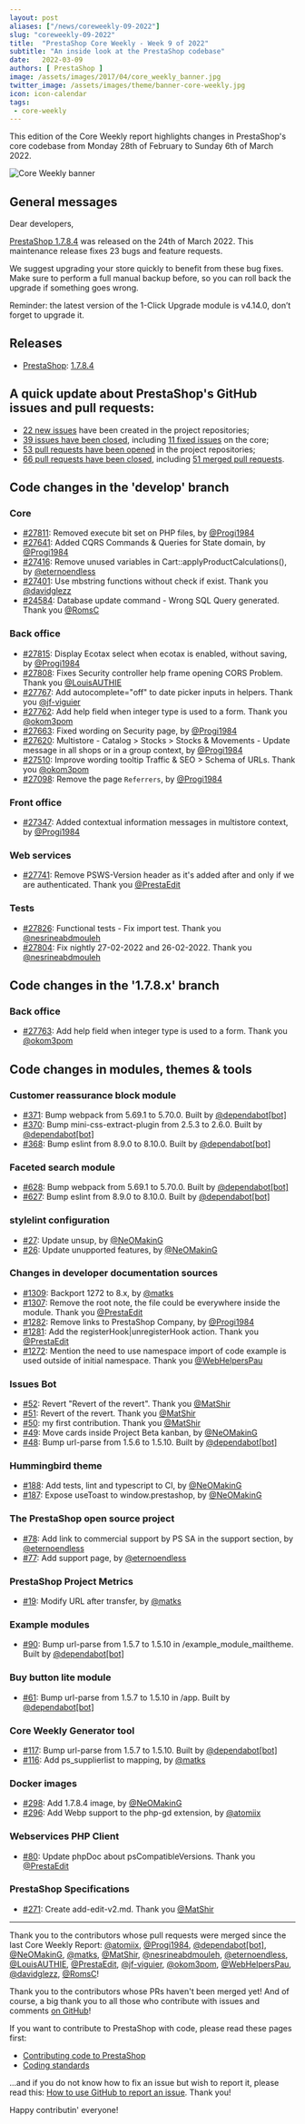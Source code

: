 ```yaml
---
layout: post
aliases: ["/news/coreweekly-09-2022"]
slug: "coreweekly-09-2022"
title:  "PrestaShop Core Weekly - Week 9 of 2022"
subtitle: "An inside look at the PrestaShop codebase"
date:   2022-03-09
authors: [ PrestaShop ]
image: /assets/images/2017/04/core_weekly_banner.jpg
twitter_image: /assets/images/theme/banner-core-weekly.jpg
icon: icon-calendar
tags:
 - core-weekly
---
```


This edition of the Core Weekly report highlights changes in PrestaShop's core codebase from Monday 28th of February to Sunday 6th of March 2022.

![Core Weekly banner](/assets/images/2018/12/banner-core-weekly.jpg)

## General messages

Dear developers,

[PrestaShop 1.7.8.4](https://build.prestashop.com/news/prestashop-1-7-8-4-maintenance-release/) was released on the 24th of March 2022. This maintenance release fixes 23 bugs and feature requests.

We suggest upgrading your store quickly to benefit from these bug fixes. Make sure to perform a full manual backup before, so you can roll back the upgrade if something goes wrong.

Reminder: the latest version of the 1-Click Upgrade module is v4.14.0, don’t forget to upgrade it.


## Releases

* [PrestaShop](https://github.com/PrestaShop/PrestaShop): [1.7.8.4](https://github.com/PrestaShop/PrestaShop/releases/tag/1.7.8.4)


## A quick update about PrestaShop's GitHub issues and pull requests:

- [22 new issues](https://github.com/search?q=org%3APrestaShop+is%3Apublic++-repo%3Aprestashop%2Fprestashop.github.io++is%3Aissue+created%3A2022-02-28..2022-03-06) have been created in the project repositories;
- [39 issues have been closed](https://github.com/search?q=org%3APrestaShop+is%3Apublic++-repo%3Aprestashop%2Fprestashop.github.io++is%3Aissue+closed%3A2022-02-28..2022-03-06), including [11 fixed issues](https://github.com/search?q=org%3APrestaShop+is%3Apublic++-repo%3Aprestashop%2Fprestashop.github.io++is%3Aissue+label%3Afixed+closed%3A2022-02-28..2022-03-06) on the core;
- [53 pull requests have been opened](https://github.com/search?q=org%3APrestaShop+is%3Apublic++-repo%3Aprestashop%2Fprestashop.github.io++is%3Apr+created%3A2022-02-28..2022-03-06) in the project repositories;
- [66 pull requests have been closed](https://github.com/search?q=org%3APrestaShop+is%3Apublic++-repo%3Aprestashop%2Fprestashop.github.io++is%3Apr+closed%3A2022-02-28..2022-03-06), including [51 merged pull requests](https://github.com/search?q=org%3APrestaShop+is%3Apublic++-repo%3Aprestashop%2Fprestashop.github.io++is%3Apr+merged%3A2022-02-28..2022-03-06).


## Code changes in the 'develop' branch


### Core
* [#27811](https://github.com/PrestaShop/PrestaShop/pull/27811): Removed execute bit set on PHP files, by [@Progi1984](https://github.com/Progi1984)
* [#27641](https://github.com/PrestaShop/PrestaShop/pull/27641): Added CQRS Commands & Queries for State domain, by [@Progi1984](https://github.com/Progi1984)
* [#27416](https://github.com/PrestaShop/PrestaShop/pull/27416): Remove unused variables in Cart::applyProductCalculations(), by [@eternoendless](https://github.com/eternoendless)
* [#27401](https://github.com/PrestaShop/PrestaShop/pull/27401): Use mbstring functions without check if exist. Thank you [@davidglezz](https://github.com/davidglezz)
* [#24584](https://github.com/PrestaShop/PrestaShop/pull/24584): Database update command - Wrong SQL Query generated. Thank you [@RomsC](https://github.com/RomsC)


### Back office
* [#27815](https://github.com/PrestaShop/PrestaShop/pull/27815): Display Ecotax select when ecotax is enabled, without saving, by [@Progi1984](https://github.com/Progi1984)
* [#27808](https://github.com/PrestaShop/PrestaShop/pull/27808): Fixes Security controller help frame opening CORS Problem. Thank you [@LouisAUTHIE](https://github.com/LouisAUTHIE)
* [#27767](https://github.com/PrestaShop/PrestaShop/pull/27767): Add autocomplete="off" to date picker inputs in helpers. Thank you [@jf-viguier](https://github.com/jf-viguier)
* [#27762](https://github.com/PrestaShop/PrestaShop/pull/27762): Add help field when integer type is used to a form. Thank you [@okom3pom](https://github.com/okom3pom)
* [#27663](https://github.com/PrestaShop/PrestaShop/pull/27663): Fixed wording on Security page, by [@Progi1984](https://github.com/Progi1984)
* [#27620](https://github.com/PrestaShop/PrestaShop/pull/27620): Multistore - Catalog > Stocks > Stocks & Movements - Update message in all shops or in a group context, by [@Progi1984](https://github.com/Progi1984)
* [#27510](https://github.com/PrestaShop/PrestaShop/pull/27510): Improve wording tooltip Traffic & SEO > Schema of URLs. Thank you [@okom3pom](https://github.com/okom3pom)
* [#27098](https://github.com/PrestaShop/PrestaShop/pull/27098): Remove the page `Referrers`, by [@Progi1984](https://github.com/Progi1984)


### Front office
* [#27347](https://github.com/PrestaShop/PrestaShop/pull/27347): Added contextual information messages in multistore context, by [@Progi1984](https://github.com/Progi1984)


### Web services
* [#27741](https://github.com/PrestaShop/PrestaShop/pull/27741): Remove PSWS-Version header as it's added after and only if we are authenticated. Thank you [@PrestaEdit](https://github.com/PrestaEdit)


### Tests
* [#27826](https://github.com/PrestaShop/PrestaShop/pull/27826): Functional tests -  Fix import test. Thank you [@nesrineabdmouleh](https://github.com/nesrineabdmouleh)
* [#27804](https://github.com/PrestaShop/PrestaShop/pull/27804): Fix nightly 27-02-2022 and 26-02-2022. Thank you [@nesrineabdmouleh](https://github.com/nesrineabdmouleh)


## Code changes in the '1.7.8.x' branch


### Back office
* [#27763](https://github.com/PrestaShop/PrestaShop/pull/27763): Add help field when integer type is used to a form. Thank you [@okom3pom](https://github.com/okom3pom)


## Code changes in modules, themes & tools


### Customer reassurance block module
* [#371](https://github.com/PrestaShop/blockreassurance/pull/371): Bump webpack from 5.69.1 to 5.70.0. Built by [@dependabot[bot]](https://github.com/apps/dependabot)
* [#370](https://github.com/PrestaShop/blockreassurance/pull/370): Bump mini-css-extract-plugin from 2.5.3 to 2.6.0. Built by [@dependabot[bot]](https://github.com/apps/dependabot)
* [#368](https://github.com/PrestaShop/blockreassurance/pull/368): Bump eslint from 8.9.0 to 8.10.0. Built by [@dependabot[bot]](https://github.com/apps/dependabot)


### Faceted search module
* [#628](https://github.com/PrestaShop/ps_facetedsearch/pull/628): Bump webpack from 5.69.1 to 5.70.0. Built by [@dependabot[bot]](https://github.com/apps/dependabot)
* [#627](https://github.com/PrestaShop/ps_facetedsearch/pull/627): Bump eslint from 8.9.0 to 8.10.0. Built by [@dependabot[bot]](https://github.com/apps/dependabot)


### stylelint configuration
* [#27](https://github.com/PrestaShop/stylelint-config/pull/27): Update unsup, by [@NeOMakinG](https://github.com/NeOMakinG)
* [#26](https://github.com/PrestaShop/stylelint-config/pull/26): Update unupported features, by [@NeOMakinG](https://github.com/NeOMakinG)


### Changes in developer documentation sources
* [#1309](https://github.com/PrestaShop/docs/pull/1309): Backport 1272 to 8.x, by [@matks](https://github.com/matks)
* [#1307](https://github.com/PrestaShop/docs/pull/1307): Remove the root note, the file could be everywhere inside the module. Thank you [@PrestaEdit](https://github.com/PrestaEdit)
* [#1282](https://github.com/PrestaShop/docs/pull/1282): Remove links to PrestaShop Company, by [@Progi1984](https://github.com/Progi1984)
* [#1281](https://github.com/PrestaShop/docs/pull/1281): Add the registerHook|unregisterHook action. Thank you [@PrestaEdit](https://github.com/PrestaEdit)
* [#1272](https://github.com/PrestaShop/docs/pull/1272): Mention the need to use namespace import of code example is used outside of initial namespace. Thank you [@WebHelpersPau](https://github.com/WebHelpersPau)


### Issues Bot
* [#52](https://github.com/PrestaShop/issuebot/pull/52): Revert "Revert of the revert". Thank you [@MatShir](https://github.com/MatShir)
* [#51](https://github.com/PrestaShop/issuebot/pull/51): Revert of the revert. Thank you [@MatShir](https://github.com/MatShir)
* [#50](https://github.com/PrestaShop/issuebot/pull/50): my first contribution. Thank you [@MatShir](https://github.com/MatShir)
* [#49](https://github.com/PrestaShop/issuebot/pull/49): Move cards inside Project Beta kanban, by [@NeOMakinG](https://github.com/NeOMakinG)
* [#48](https://github.com/PrestaShop/issuebot/pull/48): Bump url-parse from 1.5.6 to 1.5.10. Built by [@dependabot[bot]](https://github.com/apps/dependabot)


### Hummingbird theme
* [#188](https://github.com/PrestaShop/theme-refacto/pull/188): Add tests, lint and typescript to CI, by [@NeOMakinG](https://github.com/NeOMakinG)
* [#187](https://github.com/PrestaShop/theme-refacto/pull/187): Expose useToast to window.prestashop, by [@NeOMakinG](https://github.com/NeOMakinG)


### The PrestaShop open source project
* [#78](https://github.com/PrestaShop/open-source/pull/78): Add link to commercial support by PS SA in the support section, by [@eternoendless](https://github.com/eternoendless)
* [#77](https://github.com/PrestaShop/open-source/pull/77): Add support page, by [@eternoendless](https://github.com/eternoendless)


### PrestaShop Project Metrics
* [#19](https://github.com/PrestaShop/ps-project-metrics/pull/19): Modify URL after transfer, by [@matks](https://github.com/matks)


### Example modules
* [#90](https://github.com/PrestaShop/example-modules/pull/90): Bump url-parse from 1.5.7 to 1.5.10 in /example_module_mailtheme. Built by [@dependabot[bot]](https://github.com/apps/dependabot)


### Buy button lite module
* [#61](https://github.com/PrestaShop/ps_buybuttonlite/pull/61): Bump url-parse from 1.5.7 to 1.5.10 in /app. Built by [@dependabot[bot]](https://github.com/apps/dependabot)


### Core Weekly Generator tool
* [#117](https://github.com/PrestaShop/core-weekly-generator/pull/117): Bump url-parse from 1.5.7 to 1.5.10. Built by [@dependabot[bot]](https://github.com/apps/dependabot)
* [#116](https://github.com/PrestaShop/core-weekly-generator/pull/116): Add ps_supplierlist to mapping, by [@matks](https://github.com/matks)


### Docker images
* [#298](https://github.com/PrestaShop/docker/pull/298): Add 1.7.8.4 image, by [@NeOMakinG](https://github.com/NeOMakinG)
* [#296](https://github.com/PrestaShop/docker/pull/296): Add Webp support to the php-gd extension, by [@atomiix](https://github.com/atomiix)


### Webservices PHP Client
* [#80](https://github.com/PrestaShop/PrestaShop-webservice-lib/pull/80): Update phpDoc about psCompatibleVersions. Thank you [@PrestaEdit](https://github.com/PrestaEdit)


### PrestaShop Specifications
* [#271](https://github.com/PrestaShop/prestashop-specs/pull/271): Create add-edit-v2.md. Thank you [@MatShir](https://github.com/MatShir)


<hr />

Thank you to the contributors whose pull requests were merged since the last Core Weekly Report: [@atomiix](https://github.com/atomiix), [@Progi1984](https://github.com/Progi1984), [@dependabot[bot]](https://github.com/apps/dependabot), [@NeOMakinG](https://github.com/NeOMakinG), [@matks](https://github.com/matks), [@MatShir](https://github.com/MatShir), [@nesrineabdmouleh](https://github.com/nesrineabdmouleh), [@eternoendless](https://github.com/eternoendless), [@LouisAUTHIE](https://github.com/LouisAUTHIE), [@PrestaEdit](https://github.com/PrestaEdit), [@jf-viguier](https://github.com/jf-viguier), [@okom3pom](https://github.com/okom3pom), [@WebHelpersPau](https://github.com/WebHelpersPau), [@davidglezz](https://github.com/davidglezz), [@RomsC](https://github.com/RomsC)!

Thank you to the contributors whose PRs haven't been merged yet! And of course, a big thank you to all those who contribute with issues and comments [on GitHub](https://github.com/PrestaShop/PrestaShop)!

If you want to contribute to PrestaShop with code, please read these pages first:

 * [Contributing code to PrestaShop](https://devdocs.prestashop.com/8/contribute/contribution-guidelines/)
 * [Coding standards](https://devdocs.prestashop.com/8/development/coding-standards/)

...and if you do not know how to fix an issue but wish to report it, please read this: [How to use GitHub to report an issue](https://devdocs.prestashop.com/8/contribute/contribute-reporting-issues/). Thank you!

Happy contributin' everyone!

